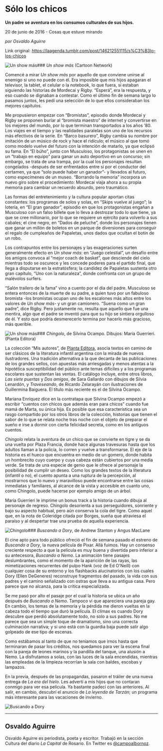 # Sólo los chicos

**Un padre se aventura en los consumos culturales de sus hijos.**

20 de junio de 2016 - Cosas que estuve mirando

_por Osvaldo Aguirre_

Link original: https://laagenda.tumblr.com/post/146212551115/s%C3%B3lo-los-chicos

![Un show más](https://64.media.tumblr.com/73933bccca18157c2aa3b1d28638e783/tumblr_inline_pjzukssWhD1t6q87u_500.jpg)### *Un show más* (Cartoon Network)

Comencé a mirar *Un show más* por aquello de que conviene unirse al enemigo si uno no puede con él. Era imposible que mis hijos apagaran el televisor, la tablet, el celular o la notebook, lo que fuera, si estaban siguiendo las historias de Mordecai y Rigby. “Esperá”, era la respuesta, y eso cuando se dignaban a contestar. Como el último fin de semana largo lo pasamos juntos, les pedí una selección de lo que ellos consideraban los mejores capítulos.

Me propusieron empezar con “Bromistas”, episodio donde Mordecai y Rigby se proponen burlar al “bromista maestro” de internet y convertirse en los mejores del mundo, por lo que terminan transportados a los años ‘80. Los viajes en el tiempo y las realidades paralelas son uno de los recursos más efectivos de la serie. En “Barco basurero”, Rigby cambia su nombre por imitación de un músico de rock y hace el ridículo; el músico al que tomó como modelo vuelve del futuro con la intención de matarlo, ya que eclipsó su fama. En “El búho”, junto con Musculoso, los protagonistas se unen en un “trabajo en equipo” para ganar un auto deportivo en un concurso; sin embargo, se trata de una trampa, por la cual los personajes resultan congelados -después de ser enfrentados entre sí por el conductor del certamen, ya que “solo puede haber un ganador”- y llevados al futuro, como especímenes de un museo. “Borrando la memoria” incorpora un nuevo giro sobre el procedimiento: Mordecai viaja ahora a su propia memoria para cambiar un recuerdo absurdo, pero traumático.

Las formas del entretenimiento y la cultura popular aportan citas constantes: los programas de solos y solas, en “Skips vuelve al juego”; la lotería, en “El gran ganador”, episodio en que los protagonistas engañan a Musculoso con un falso billete que lo lleva a destrozar todo lo que tiene, ya que se cree millonario, por lo que se requiere un ejército para volverlo a sus cabales; el cine negro, en “Dados de peluche”, donde los personajes tienen que ganar un millón de boletos en un parque de diversiones para conseguir el regalo de cumpleaños de Papaletas, unos dados que ocultan el botín de un robo.

Los contrapuntos entre los personajes y las exageraciones surten generalmente efecto en *Un show más*: en “Juego celestial”, un desafío entre los amigos convoca al “mejor coach de basket”, que desciende del cielo mientras todo se oscurece y les concede poderes para el partido final, que llega a disputarse en la estratósfera; la candidez de Papaletas sustenta otro gran capítulo, “Uno con la naturaleza”, donde confronta con un grupo de malévolos surfers.

“Salón trailero de la fama” vino a cuento por el día del padre. Musculoso se entera entonces de la muerte de su padre, a quien tuvo por un fabuloso bromista -los bromistas ocupan uno de los escalones más altos entre los valores de *Un show más*- y un gran camionero. “Suena como un gran padre”, dice Rigby. Pero justamente no, resulta que aquello que fue una mentira, algo que el padre se inventó para que su hijo se sintiera orgulloso de él. Y esto que podría desmerecerlo termina por hacerlo más gracioso, más querible.

![Un show más](https://64.media.tumblr.com/73933bccca18157c2aa3b1d28638e783/tumblr_inline_pjzukssWhD1t6q87u_500.jpg)### *Chingolo*, de Silvina Ocampo. Dibujos: María Guerrieri. (Planta Editora)

La colección “Mis autores”, de [Planta Editora](http://plantaeditora.blogspot.com.ar/), asocia textos en camino de ser clásicos de la literatura infantil argentina con la mirada de nuevos ilustradores. Una tradición alternativa a la que decanta de las publicaciones de los grandes sellos, con apuestas más arriesgadas y menos atentas a la hipotética susceptibilidad del público ante temas difíciles y a los programas escolares que sustentan las ventas. El catálogo incluye, entre otros libros, *Las siete puertas* y *Dos amigos*, de Sara Gallardo con dibujos de Silvia Lenardón, y *Traveseando*, de Ricardo Zelarayán con ilustraciones de Guillermina Baiguera. El título más reciente es el de Silvina Ocampo.

Mariana Enríquez dice en la contratapa que Silvina Ocampo empezó a escribir “cuentos con chicos que además eran para chicos” cuando fue mamá de Marta, su única hija. Es posible que esa característica sea un rasgo compartido por los otros libros de la colección, historias que tienen el sabor de lo que se relata noche tras noche con el objeto de preparar el sueño e irse a dormir con cierta felicidad secreta, como en los antiguos cuentos.

*Chingolo* relata la aventura de un chico que se convierte en tigre y se da una vuelta por Plaza Francia, donde hace algunas travesuras hasta que los adultos llaman a la policía, lo corren y vuelve a transformarse. El eje de la historia es el hueco que encuentra en medio de un gomero, donde habita un hombrecito cuyo cuerpo y cuya cabeza están cubiertos por una media verde. Se trata de una especie de genio que le ofrece al personaje la posibilidad de cumplir un deseo. Como los grandes textos de la literatura (infantil o no), el cuento apunta a una ruptura de la percepción, al mostrarnos que lo nuevo y maravilloso puede encontrarse entre las cosas inmediatas y familiares, al alcance de la vista y accesible en cuanto uno, como Chingolo, puede hacerse por ejemplo amigo de un árbol.

María Guerrieri le imprime un bonus track a la historia cuando dibuja al personaje de regreso. Chingolo desorienta a sus perseguidores, sonriente y bajo su aspecto habitual, pero aún conserva la cola del tigre. Como aquel que, en la nota de Coleridge citada por Borges, sueña que atraviesa el paraíso y al despertar trae una prueba de aquella experiencia.

![Chingolo](https://64.media.tumblr.com/41f67b0948d546a4c9771fb35104e6f1/tumblr_inline_pjzuktJp0P1t6q87u_500.jpg)### *Buscando a Dory*, de Andrew Stanton y Angus MacLane

El cine apto para todo público ofreció el fin de semana pasado el estreno de *Buscando a Dory*, la nueva película de Pixar. Allá fuimos. Hay un consenso creciente respecto a que la película es muy buena y divertida pero inferior a su antecesora, *Buscando a Nemo*. La animación tiene pasajes deslumbrantes, como el momento de la aparición de las rayas, las mimetizaciones recurrentes del pulpo Hank (voz de Ed O'Neill) con cualquier cosa de su entorno y los flashbacks alucinatorios con los cuales Dory (Ellen DeGeneres) reconstruye fragmentos del pasado, la vida con sus padres y el camino señalizado con ostras que lleva a su antigua casa. Pero parece que no alcanza, para la crítica especializada.

Se me pasó por alto el pasaje por el cual la historia se ubica un año después de *Buscando a Nemo*. Tampoco vi que apareciera una pareja gay. En cambio, los temas de la memoria y la pérdida me dieron vueltas en la cabeza todo el tiempo que duró la película. El clímax es cuando Dory descubre que perdió absolutamente todo, no solo a sus padres. No me parece que sea un simple toque de dramatismo, sino una correcta culminación narrativa; y si uno está con la guardia baja puede salir algo golpeado de ese tipo de escenas.

Como estábamos al tanto de que no teníamos que irnos hasta que terminaran de pasar los créditos, nos quedamos para ver la escena final con la pareja de leones marinos y la pandilla del tanque, una alusión a Nemo. La disfrutamos a solas, con las luces de la sala encendidas, mientras las empleadas de la limpieza recorrían la sala con baldes, escobas y lampazos.

En la previa, después de las propagandas, pasaron el tráiler de una nueva entrega de *La era del hielo*. Les advertí a mis hijos que no contaran conmigo para ver esa película. Ya bastante padecí con las anteriores. Al salir, en cambio, descubrí el anuncio de *La leyenda de Tarzán*; un programa más interesante para las vacaciones de invierno.

![Buscando a Dory](https://64.media.tumblr.com/05bf0b029f1cc5b4cbf939bceea7e722/tumblr_inline_pjzuktqYcN1t6q87u_500.jpg)  




---

 Osvaldo Aguirre
----------------

Osvaldo Aguirre es periodista, poeta y escritor. Trabajó en la sección Cultura del diario *La Capital* de Rosario. En Twitter es [@campoalbornoz](https://twitter.com/campoalbornoz).

